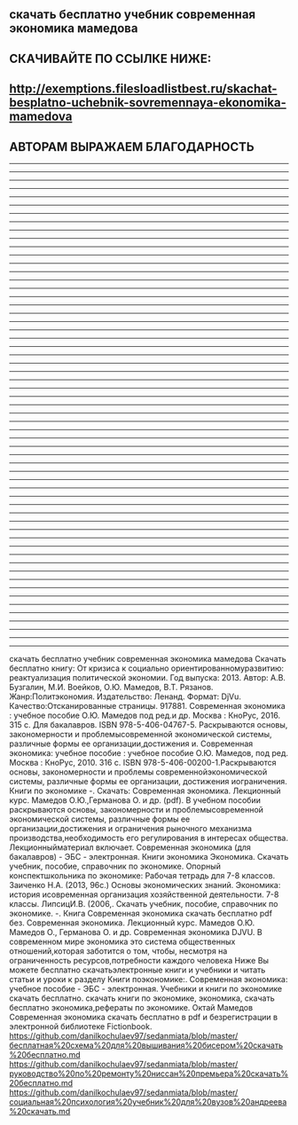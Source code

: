 скачать бесплатно учебник современная экономика мамедова
--------------------------------------------------
СКАЧИВАЙТЕ ПО ССЫЛКЕ НИЖЕ:
--------------------------------------------------
http://exemptions.filesloadlistbest.ru/skachat-besplatno-uchebnik-sovremennaya-ekonomika-mamedova
--------------------------------------------------
АВТОРАМ ВЫРАЖАЕМ БЛАГОДАРНОСТЬ
--------------------------------------------------
--------------------------------------------------
--------------------------------------------------
--------------------------------------------------
--------------------------------------------------
--------------------------------------------------
--------------------------------------------------
--------------------------------------------------
--------------------------------------------------
--------------------------------------------------
--------------------------------------------------
--------------------------------------------------
--------------------------------------------------
--------------------------------------------------
--------------------------------------------------
--------------------------------------------------
--------------------------------------------------
--------------------------------------------------
--------------------------------------------------
--------------------------------------------------
--------------------------------------------------
--------------------------------------------------
--------------------------------------------------
--------------------------------------------------
--------------------------------------------------
--------------------------------------------------
--------------------------------------------------
--------------------------------------------------
--------------------------------------------------
--------------------------------------------------
--------------------------------------------------
--------------------------------------------------
--------------------------------------------------
--------------------------------------------------
--------------------------------------------------
--------------------------------------------------
--------------------------------------------------
--------------------------------------------------
--------------------------------------------------
--------------------------------------------------
--------------------------------------------------
--------------------------------------------------
--------------------------------------------------
--------------------------------------------------
--------------------------------------------------
--------------------------------------------------
--------------------------------------------------
--------------------------------------------------
--------------------------------------------------
--------------------------------------------------
--------------------------------------------------
--------------------------------------------------
--------------------------------------------------
--------------------------------------------------
--------------------------------------------------
--------------------------------------------------
--------------------------------------------------
--------------------------------------------------
--------------------------------------------------
--------------------------------------------------
скачать бесплатно учебник современная экономика мамедова Скачать бесплатно книгу: От кризиса к социально ориентированномуразвитию: реактуализация политической экономии. Год выпуска: 2013. Автор: А.В. Бузгалин, М.И. Воейков, О.Ю. Мамедов, В.Т. Рязанов. Жанр:Политэкономия. Издательство: Ленанд. Формат: DjVu. Качество:Отсканированные страницы. 917881. Современная экономика : учебное пособие  О.Ю. Мамедов под ред.и др.  Москва : КноРус, 2016.  315 с.  Для бакалавров.  ISBN 978-5-406-04767-5. Раскрываются основы, закономерности и проблемысовременной экономической системы, различные формы ее организации,достижения и. Современная экономика: учебное пособие : учебное пособие  О.Ю. Мамедов, под ред.  Москва : КноРус, 2010.  316 с.  ISBN 978-5-406-00200-1.Раскрываются основы, закономерности и проблемы современнойэкономической системы, различные формы ее организации, достижения иограничения. Книги по экономике -. Скачать: Современная экономика. Лекционный курс. Мамедов О.Ю.,Германова О. и др. (pdf). В учебном пособии раскрываются основы, закономерности и проблемысовременной экономической системы, различные формы ее организации,достижения и ограничения рыночного механизма производства,необходимость его регулирования в интересах общества. Лекционныйматериал включает. Современная экономика (для бакалавров) - ЭБС - электронная. Книги экономика  Экономика. Скачать учебник, пособие, справочник по экономике.  Опорный конспектшкольника по экономике: Рабочая тетрадь для 7-8 классов. Заиченко Н.А. (2013, 96с.) Основы экономических знаний.  Экономика: история исовременная организация хозяйственной деятельности. 7-8 классы. ЛипсицИ.В. (2006,. Скачать учебник, пособие, справочник по экономике. -. Книга Современная экономика скачать бесплатно pdf без. Современная экономика. Лекционный курс. Мамедов О.Ю. Мамедов О., Германова О. и др. Современная экономика DJVU. В современном мире экономика  это система общественных отношений,которая заботится о том, чтобы, несмотря на ограниченность ресурсов,потребности каждого человека  Ниже Вы можете бесплатно скачатьэлектронные книги и учебники и читать статьи и уроки к разделу Книги поэкономике:.
Современная экономика: учебное пособие - ЭБС - электронная. Учебники и книги по экономике скачать бесплатно. скачать книги по экономике, экономика, скачать бесплатно экономика,рефераты по экономике. Октай Мамедов Современная экономика скачать бесплатно в pdf и безрегистрации в электронной библиотеке Fictionbook.
https://github.com/danilkochulaev97/sedanmiata/blob/master/бесплатная%20схема%20для%20вышивания%20бисером%20скачать%20бесплатно.md
https://github.com/danilkochulaev97/sedanmiata/blob/master/руководство%20по%20ремонту%20ниссан%20премьера%20скачать%20бесплатно.md
https://github.com/danilkochulaev97/sedanmiata/blob/master/социальная%20психология%20учебник%20для%20вузов%20андреева%20скачать.md